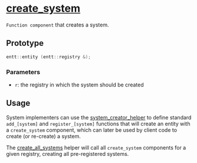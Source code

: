 # [create_system](create_system.hpp)

`Function component` that creates a system.

## Prototype

```cpp
entt::entity (entt::registry &);
```

### Parameters

* `r`: the registry in which the system should be created

## Usage

System implementers can use the [system_creator_helper](../helpers/system_creator_helper.md) to define standard `add_[system]` and `register_[system]` functions that will create an entity with a `create_system` component, which can later be used by client code to create (or re-create) a system.

The [create_all_systems](../helpers/create_all_systems.md) helper will call all `create_system` components for a given registry, creating all pre-registered systems.